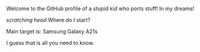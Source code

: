 Welcome to the GitHub profile of a stupid kid who ports stuff! In my dreams!

*scratching head*  Where do I start?

Main target is: Samsung Galaxy A21s

I guess that is all you need to know.
